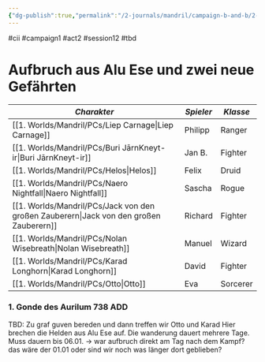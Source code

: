 ```yaml
---
{"dg-publish":true,"permalink":"/2-journals/mandril/campaign-b-and-b/2-act/2023-02-29/"}
---
```


#cii #campaign1 #act2 #session12 #tbd 

# Aufbruch aus Alu Ese und zwei neue Gefährten

| *Charakter* | *Spieler* | *Klasse* |
| ----------- | ----------- | ----------- |
| [[1. Worlds/Mandril/PCs/Liep Carnage\|Liep Carnage]] | Philipp | Ranger |
| [[1. Worlds/Mandril/PCs/Buri JārnKneyt-ir\|Buri JārnKneyt-ir]] | Jan B. | Fighter |
| [[1. Worlds/Mandril/PCs/Helos\|Helos]] | Felix | Druid |
| [[1. Worlds/Mandril/PCs/Naero Nightfall\|Naero Nightfall]] | Sascha | Rogue |
| [[1. Worlds/Mandril/PCs/Jack von den großen Zauberern\|Jack von den großen Zauberern]] | Richard | Fighter |
| [[1. Worlds/Mandril/PCs/Nolan Wisebreath\|Nolan Wisebreath]] | Manuel | Wizard |
| [[1. Worlds/Mandril/PCs/Karad Longhorn\|Karad Longhorn]] | David | Fighter |
| [[1. Worlds/Mandril/PCs/Otto\|Otto]] | Eva | Sorcerer |




### 1. Gonde des Aurilum 738 ADD
TBD: Zu graf guven bereden und dann treffen wir Otto und Karad
Hier brechen die Helden aus Alu Ese auf. Die wanderung dauert mehrere Tage. Muss dauern bis 06.01. -> war aufbruch direkt am Tag nach dem Kampf? das wäre der 01.01 oder sind wir noch was länger dort geblieben? 